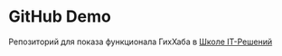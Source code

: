 # GitHub Demo
Репозиторий для показа функционала ГихХаба в [Школе IT-Решений](https://itsolschool.ru/)
